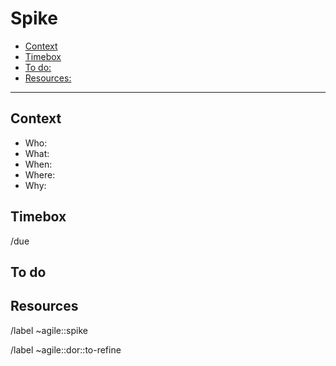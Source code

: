 <!--
SPDX-License-Identifier: AGPL-3.0-or-later
-->

# Spike
<!-- vim-markdown-toc GitLab -->

* [Context](#context)
* [Timebox](#timebox)
* [To do:](#to-do)
* [Resources:](#resources)

<!-- vim-markdown-toc -->
---

## Context
<!---
Describe the context when you want to do that.

Try to answer the following questions:
-->
* Who:
* What:
* When:
* Where:
* Why:

## Timebox
<!---
How long you want to have to spike
-->
/due

## To do

## Resources
<!---
* Mockups: [Here goes a URL to or the name of the mockup(s) in inVision];
* Testing URL: [Here goes a URL to the testing branch or IP];
* Staging URL: [Here goes a URL to the feature on staging];
* Data source: [where to find data];
* Tutorial: [Fancy tutorial];
-->

<!-- Actions -->
/label ~agile::spike

/label ~agile::dor::to-refine
